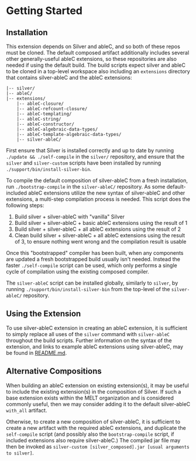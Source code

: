 # Getting Started

## Installation
This extension depends on Silver and ableC, and so both of these repos must be cloned.  The default composed artifact additionally includes several other generally-useful ableC extensions, so these repositories are also needed if using the default build.  The build scripts expect silver and ableC to be cloned in a top-level workspace also including an `extensions` directory that contains silver-ableC and the ableC extensions:

    |-- silver/
    |-- ableC/
    |-- extensions/
        |-- ableC-closure/
        |-- ableC-refcount-closure/
        |-- ableC-templating/
        |-- ableC-string/
        |-- ableC-constructor/
        |-- ableC-algebraic-data-types/
        |-- ableC-template-algebraic-data-types/
        |-- silver-ableC/

First ensure that Silver is installed correctly and up to date by running `./update && ./self-compile` in the `silver/` repository, and ensure that the `silver` and `silver-custom` scripts have been installed by running `./support/bin/install-silver-bin`.  

To compile the default composition of silver-ableC from a fresh installation, run `./bootstrap-compile` in the `silver-ableC/` repository.  As some default-included ableC extensions utilize the new syntax of silver-ableC and other extensions, a multi-step compilation process is needed.  This script does the following steps:
1. Build silver + silver-ableC with "vanilla" Silver
2. Build silver + silver-ableC + basic ableC extensions using the result of 1
3. Build silver + silver-ableC + all ableC extensions using the result of 2
4. Clean build silver + silver-ableC + all ableC extensions using the result of 3, to ensure nothing went wrong and the compilation result is usable

Once this "bootstrapped" compiler has been built, when any components are updated a fresh bootstrapped build usually isn't needed.  Instead the faster `./self-compile` script can be used, which only performs a single cycle of compilation using the existing composed compiler.  

The `silver-ableC` script can be installed globally, similarly to `silver`, by running `./support/bin/install-silver-bin` from the top-level of the `silver-ableC/` repository.  

## Using the Extension
To use silver-ableC extension in creating an ableC extension, it is sufficient to simply replace all uses of the `silver` command with `silver-ableC` throughout the build scripts.  Further information on the syntax of the extension, and links to example ableC extensions using silver-ableC, may be found in [README.md](README.md).  

## Alternative Compositions
When building an ableC extension on existing extension(s), it may be useful to include the existing extension(s) in the composition of Silver.  If such a base extension exists within the MELT organization and is considered commonly useful, then we may consider adding it to the default silver-ableC `with_all` artifact.  

Otherwise, to create a new composition of silver-ableC, it is sufficient to create a new artifact with the required ableC extensions, and duplicate the `self-compile` script (and possibly also the `bootstrap-compile` script, if included extensions also require silver-ableC.)  The compiled jar file may then be invoked as `silver-custom [silver_composed].jar [usual arguments to silver]`.  
